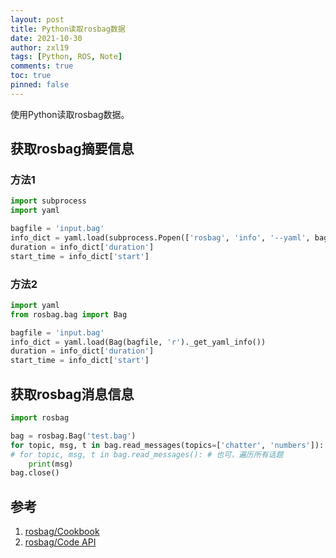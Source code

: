 ```yaml
---
layout: post
title: Python读取rosbag数据
date: 2021-10-30
author: zxl19
tags: [Python, ROS, Note]
comments: true
toc: true
pinned: false
---
```


使用Python读取rosbag数据。

<!-- more -->

## 获取rosbag摘要信息

### 方法1

```python
import subprocess
import yaml

bagfile = 'input.bag'
info_dict = yaml.load(subprocess.Popen(['rosbag', 'info', '--yaml', bagfile], stdout=subprocess.PIPE).communicate()[0])
duration = info_dict['duration']
start_time = info_dict['start']
```

### 方法2

```python
import yaml
from rosbag.bag import Bag

bagfile = 'input.bag'
info_dict = yaml.load(Bag(bagfile, 'r')._get_yaml_info())
duration = info_dict['duration']
start_time = info_dict['start']
```

## 获取rosbag消息信息

```python
import rosbag

bag = rosbag.Bag('test.bag')
for topic, msg, t in bag.read_messages(topics=['chatter', 'numbers']):
# for topic, msg, t in bag.read_messages(): # 也可，遍历所有话题
    print(msg)
bag.close()
```

## 参考

1. [rosbag/Cookbook](http://wiki.ros.org/rosbag/Cookbook)
2. [rosbag/Code API](http://wiki.ros.org/rosbag/Code%20API)
